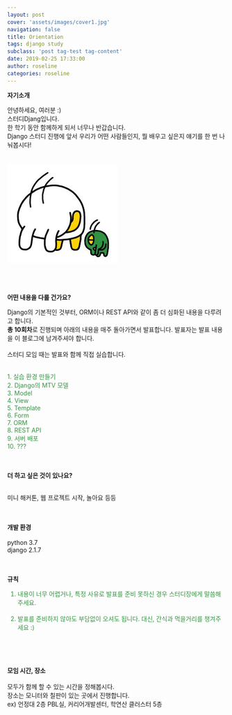 ```yaml
---
layout: post
cover: 'assets/images/cover1.jpg'
navigation: false
title: Orientation
tags: django study 
subclass: 'post tag-test tag-content'
date: 2019-02-25 17:33:00
author: roseline
categories: roseline
---
```

**자기소개**

안녕하세요, 여러분 :)  
스터디Djang입니다.  
한 학기 동안 함께하게 되서 너무나 반갑습니다.  
Django 스터디 진행에 앞서 우리가 어떤 사람들인지, 뭘 배우고 싶은지 얘기를 한 번 나눠봅시다!
<br>
<br>
<br>
![greeting](/assets/images/greeting.jpg "greeting")  
<br>
<br>
<br>


**어떤 내용을 다룰 건가요?**

Django의 기본적인 것부터, ORM이나 REST API와 같이 좀 더 심화된 내용을 다루려고 합니다.  
**총 10회차**로 진행되며 아래의 내용을 매주 돌아가면서 발표합니다. 발표자는 발표 내용을 이 블로그에 남겨주셔야 합니다.<br><br>
스터디 모임 때는 발표와 함께 직접 실습합니다.
<br>
<br>  
  
<font color="#339441">
1. 실습 환경 만들기 <br>
2. Django의 MTV 모델<br>
3. Model<br>
4. View<br>
5. Template<br>
6. Form<br>
7. ORM<br>
8. REST API<br>
9. 서버 배포 <br>
10. ???
</font>
  
<br>
<br>
<br>

**더 하고 싶은 것이 있나요?**

<br>
미니 해커톤, 웹 프로젝트 시작, 놀아요 등등  
<br>
<br>
<br>

**개발 환경**
<br>
<br>
python 3.7 
<br>
django 2.1.7 
<br>
<br>
<br>


**규칙**
<font color="#339441">

1. 내용이 너무 어렵거나, 특정 사유로 발표를 준비 못하신 경우 스터디장에게 말씀해주세요.<br><br>
2. 발표를 준비하지 않아도 부담없이 오셔도 됩니다. 대신, 간식과 먹을거리를 챙겨주세요 :)  <br>


</font>

<br>
<br>
<br>


**모임 시간, 장소**
<br>
<br>
모두가 함께 할 수 있는 시간을 정해봅시다.  
장소는 모니터와 칠판이 있는 곳에서 진행합니다.  
ex) 언정대 2층 PBL실, 커리어개발센터, 학연산 클러스터 5층

<br>
<br>
<br>
